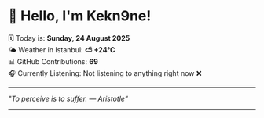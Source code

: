 # 👋 Hello, I'm Kekn9ne!

🗓️ Today is: **Sunday, 24 August 2025**  
🌤️ Weather in Istanbul: **⛅️  +24°C**  
📊 GitHub Contributions: **69**  
🎧 Currently Listening: Not listening to anything right now ❌

---

_"To perceive is to suffer. — *Aristotle*"_

---
